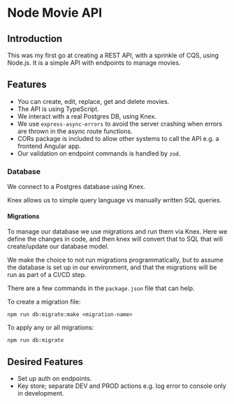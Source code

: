 # Node Movie API

## Introduction

This was my first go at creating a REST API, with a sprinkle of CQS, using Node.js. It is a simple API with endpoints to manage movies.

## Features

- You can create, edit, replace, get and delete movies.
- The API is using TypeScript.
- We interact with a real Postgres DB, using Knex.
- We use `express-async-errors` to avoid the server crashing when errors are thrown in the async route functions.
- CORs package is included to allow other systems to call the API e.g. a frontend Angular app.
- Our validation on endpoint commands is handled by `zod`.

### Database

We connect to a Postgres database using Knex.

Knex allows us to simple query language vs manually written SQL queries.

#### Migrations

To manage our database we use migrations and run them via Knex. Here we define the changes in code, and then knex will convert that to SQL that will create/update our database model.

We make the choice to not run migrations programmatically, but to assume the database is set up in our environment, and that the migrations will be run as part of a CI/CD step.

There are a few commands in the `package.json` file that can help.

To create a migration file:
```(node)
npm run db:migrate:make <migration-name>
```

To apply any or all migrations:
```(node)
npm run db:migrate
```


## Desired Features

- Set up auth on endpoints.
- Key store; separate DEV and PROD actions e.g. log error to console only in development.
